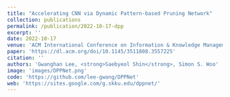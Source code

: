 ```yaml
---
title: "Accelerating CNN via Dynamic Pattern‑based Pruning Network"
collection: publications
permalink: /publication/2022-10-17-dpp
excerpt: ''
date: 2022-10-17
venue: 'ACM International Conference on Information & Knowledge Management (CIKM)'
paper: 'https://dl.acm.org/doi/10.1145/3511808.3557225'
citation: ''
authors: 'Gwanghan Lee, <strong>Saebyeol Shin</strong>, Simon S. Woo'
image: 'images/DPPNet.png'
code: 'https://github.com/lee-gwang/DPPNet'
web: 'https://sites.google.com/g.skku.edu/dppnet/'
---
```

